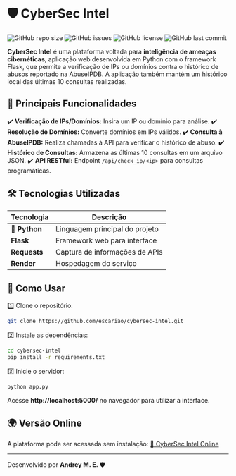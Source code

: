 # 🛡️ CyberSec Intel

![GitHub repo size](https://img.shields.io/github/repo-size/escariao/cybersec-intel)
![GitHub issues](https://img.shields.io/github/issues/escariao/cybersec-intel)
![GitHub license](https://img.shields.io/github/license/escariao/cybersec-intel)
![GitHub last commit](https://img.shields.io/github/last-commit/escariao/cybersec-intel)

**CyberSec Intel** é uma plataforma voltada para **inteligência de ameaças cibernéticas**, aplicação web desenvolvida em Python com o framework Flask, que permite a verificação de IPs ou domínios contra o histórico de abusos reportado na AbuseIPDB. A aplicação também mantém um histórico local das últimas 10 consultas realizadas.

## 🚀 **Principais Funcionalidades**
✔️ **Verificação de IPs/Domínios:** Insira um IP ou domínio para análise.
✔️ **Resolução de Domínios:** Converte domínios em IPs válidos.
✔️ **Consulta à AbuseIPDB:** Realiza chamadas à API para verificar o histórico de abuso.
✔️ **Histórico de Consultas:** Armazena as últimas 10 consultas em um arquivo JSON.
✔️ **API RESTful:** Endpoint `/api/check_ip/<ip>` para consultas programáticas.


## 🛠 **Tecnologias Utilizadas**
| Tecnologia | Descrição |
|------------|------------|
| **🐍 Python** | Linguagem principal do projeto |
| **Flask** | Framework web para interface |
| **Requests** | Captura de informações de APIs |
| **Render** | Hospedagem do serviço |

## 📌 **Como Usar**

1️⃣ Clone o repositório:
```bash
git clone https://github.com/escariao/cybersec-intel.git
```

2️⃣ Instale as dependências:
```bash
cd cybersec-intel
pip install -r requirements.txt
```

3️⃣ Inicie o servidor:
```bash
python app.py
```

Acesse **http://localhost:5000/** no navegador para utilizar a interface.

## 🌍 **Versão Online**
A plataforma pode ser acessada sem instalação:
[🔗 CyberSec Intel Online](https://cybersec-intel.onrender.com/)

---
Desenvolvido por **Andrey M. E.** 🛡️
